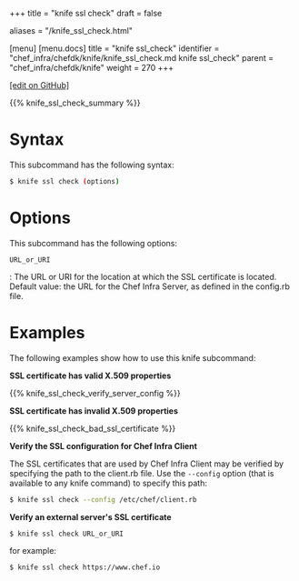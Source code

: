 +++
title = "knife ssl check"
draft = false

aliases = "/knife_ssl_check.html"

[menu]
  [menu.docs]
    title = "knife ssl_check"
    identifier = "chef_infra/chefdk/knife/knife_ssl_check.md knife ssl_check"
    parent = "chef_infra/chefdk/knife"
    weight = 270
+++    

[\[edit on
GitHub\]](https://github.com/chef/chef-web-docs/blob/master/chef_master/source/knife_ssl_check.rst)

{{% knife_ssl_check_summary %}}

Syntax
======

This subcommand has the following syntax:

``` bash
$ knife ssl check (options)
```

Options
=======

This subcommand has the following options:

`URL_or_URI`

:   The URL or URI for the location at which the SSL certificate is
    located. Default value: the URL for the Chef Infra Server, as
    defined in the config.rb file.

Examples
========

The following examples show how to use this knife subcommand:

**SSL certificate has valid X.509 properties**

{{% knife_ssl_check_verify_server_config %}}

**SSL certificate has invalid X.509 properties**

{{% knife_ssl_check_bad_ssl_certificate %}}

**Verify the SSL configuration for Chef Infra Client**

The SSL certificates that are used by Chef Infra Client may be verified
by specifying the path to the client.rb file. Use the `--config` option
(that is available to any knife command) to specify this path:

``` bash
$ knife ssl check --config /etc/chef/client.rb
```

**Verify an external server's SSL certificate**

``` bash
$ knife ssl check URL_or_URI
```

for example:

``` bash
$ knife ssl check https://www.chef.io
```
